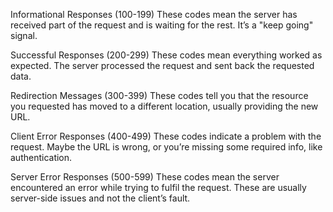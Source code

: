 Informational Responses (100-199)
These codes mean the server has received part of the request and is waiting for the rest. It’s a "keep going" signal.

Successful Responses (200-299)
These codes mean everything worked as expected. The server processed the request and sent back the requested data.

Redirection Messages (300-399)
These codes tell you that the resource you requested has moved to a different location, usually providing the new URL.

Client Error Responses (400-499)
These codes indicate a problem with the request. Maybe the URL is wrong, or you’re missing some required info, like authentication.

Server Error Responses (500-599)
These codes mean the server encountered an error while trying to fulfil the request. These are usually server-side issues and not the client’s fault.